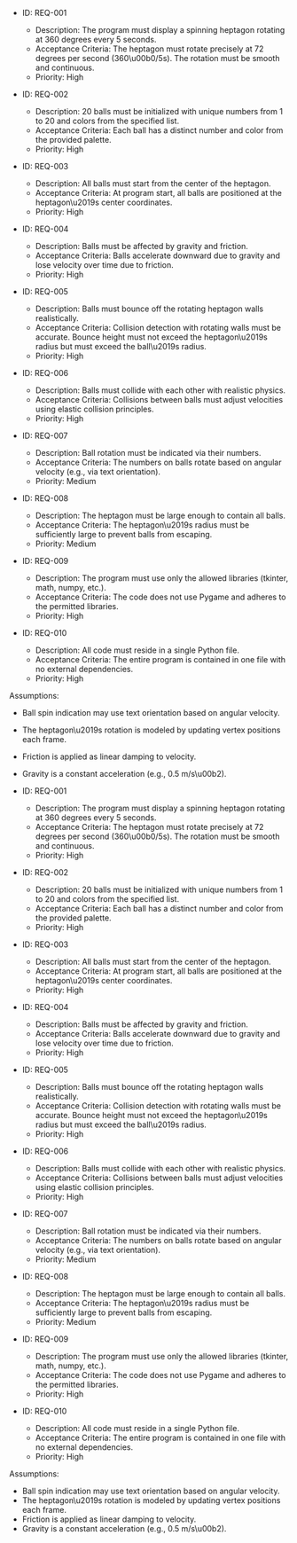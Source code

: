 

- ID: REQ-001  
  - Description: The program must display a spinning heptagon rotating at 360 degrees every 5 seconds.  
  - Acceptance Criteria: The heptagon must rotate precisely at 72 degrees per second (360\u00b0/5s). The rotation must be smooth and continuous.  
  - Priority: High  

- ID: REQ-002  
  - Description: 20 balls must be initialized with unique numbers from 1 to 20 and colors from the specified list.  
  - Acceptance Criteria: Each ball has a distinct number and color from the provided palette.  
  - Priority: High  

- ID: REQ-003  
  - Description: All balls must start from the center of the heptagon.  
  - Acceptance Criteria: At program start, all balls are positioned at the heptagon\u2019s center coordinates.  
  - Priority: High  

- ID: REQ-004  
  - Description: Balls must be affected by gravity and friction.  
  - Acceptance Criteria: Balls accelerate downward due to gravity and lose velocity over time due to friction.  
  - Priority: High  

- ID: REQ-005  
  - Description: Balls must bounce off the rotating heptagon walls realistically.  
  - Acceptance Criteria: Collision detection with rotating walls must be accurate. Bounce height must not exceed the heptagon\u2019s radius but must exceed the ball\u2019s radius.  
  - Priority: High  

- ID: REQ-006  
  - Description: Balls must collide with each other with realistic physics.  
  - Acceptance Criteria: Collisions between balls must adjust velocities using elastic collision principles.  
  - Priority: High  

- ID: REQ-007  
  - Description: Ball rotation must be indicated via their numbers.  
  - Acceptance Criteria: The numbers on balls rotate based on angular velocity (e.g., via text orientation).  
  - Priority: Medium  

- ID: REQ-008  
  - Description: The heptagon must be large enough to contain all balls.  
  - Acceptance Criteria: The heptagon\u2019s radius must be sufficiently large to prevent balls from escaping.  
  - Priority: Medium  

- ID: REQ-009  
  - Description: The program must use only the allowed libraries (tkinter, math, numpy, etc.).  
  - Acceptance Criteria: The code does not use Pygame and adheres to the permitted libraries.  
  - Priority: High  

- ID: REQ-010  
  - Description: All code must reside in a single Python file.  
  - Acceptance Criteria: The entire program is contained in one file with no external dependencies.  
  - Priority: High  

Assumptions:  
- Ball spin indication may use text orientation based on angular velocity.  
- The heptagon\u2019s rotation is modeled by updating vertex positions each frame.  
- Friction is applied as linear damping to velocity.  
- Gravity is a constant acceleration (e.g., 0.5 m/s\u00b2).  



- ID: REQ-001  
  - Description: The program must display a spinning heptagon rotating at 360 degrees every 5 seconds.  
  - Acceptance Criteria: The heptagon must rotate precisely at 72 degrees per second (360\u00b0/5s). The rotation must be smooth and continuous.  
  - Priority: High  

- ID: REQ-002  
  - Description: 20 balls must be initialized with unique numbers from 1 to 20 and colors from the specified list.  
  - Acceptance Criteria: Each ball has a distinct number and color from the provided palette.  
  - Priority: High  

- ID: REQ-003  
  - Description: All balls must start from the center of the heptagon.  
  - Acceptance Criteria: At program start, all balls are positioned at the heptagon\u2019s center coordinates.  
  - Priority: High  

- ID: REQ-004  
  - Description: Balls must be affected by gravity and friction.  
  - Acceptance Criteria: Balls accelerate downward due to gravity and lose velocity over time due to friction.  
  - Priority: High  

- ID: REQ-005  
  - Description: Balls must bounce off the rotating heptagon walls realistically.  
  - Acceptance Criteria: Collision detection with rotating walls must be accurate. Bounce height must not exceed the heptagon\u2019s radius but must exceed the ball\u2019s radius.  
  - Priority: High  

- ID: REQ-006  
  - Description: Balls must collide with each other with realistic physics.  
  - Acceptance Criteria: Collisions between balls must adjust velocities using elastic collision principles.  
  - Priority: High  

- ID: REQ-007  
  - Description: Ball rotation must be indicated via their numbers.  
  - Acceptance Criteria: The numbers on balls rotate based on angular velocity (e.g., via text orientation).  
  - Priority: Medium  

- ID: REQ-008  
  - Description: The heptagon must be large enough to contain all balls.  
  - Acceptance Criteria: The heptagon\u2019s radius must be sufficiently large to prevent balls from escaping.  
  - Priority: Medium  

- ID: REQ-009  
  - Description: The program must use only the allowed libraries (tkinter, math, numpy, etc.).  
  - Acceptance Criteria: The code does not use Pygame and adheres to the permitted libraries.  
  - Priority: High  

- ID: REQ-010  
  - Description: All code must reside in a single Python file.  
  - Acceptance Criteria: The entire program is contained in one file with no external dependencies.  
  - Priority: High  

Assumptions:  
- Ball spin indication may use text orientation based on angular velocity.  
- The heptagon\u2019s rotation is modeled by updating vertex positions each frame.  
- Friction is applied as linear damping to velocity.  
- Gravity is a constant acceleration (e.g., 0.5 m/s\u00b2).  

